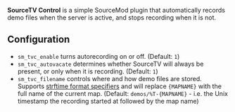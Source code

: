**SourceTV Control** is a simple SourceMod plugin that automatically records demo files when the server is active, and stops recording when it is not.

## Configuration
* `sm_tvc_enable` turns autorecording on or off. (Default: `1`)
* `sm_tvc_autovacate` determines whether SourceTV will always be present, or only when it is recording. (Default: `1`)
* `sm_tvc_filename` controls where and how demo files are stored. Supports [strftime format specifiers](http://www.cplusplus.com/reference/ctime/strftime) and will replace `{MAPNAME}` with the full name of the current map. (Default: `demos/%T-{MAPNAME}` - i.e. the Unix timestamp the recording started at followed by the map name)
